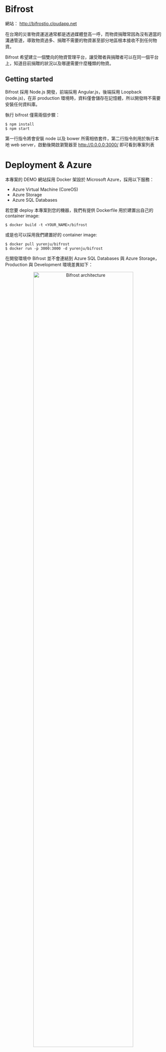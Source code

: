 # Bifrost
網站： http://bifrostio.cloudapp.net

在台灣的災害物資運送通常都是透過媒體登高一呼，而物資捐贈常因為沒有適當的溝通管道，導致物資過多、捐贈不需要的物資甚至部分地區根本接收不到任何物資。

Bifrost 希望建立一個雙向的物資管理平台，讓受贈者與捐贈者可以在同一個平台上，知道目前捐贈的狀況以及哪邊需要什麼種類的物資。

## Getting started
Bifrost 採用 Node.js 開發，前端採用 Angular.js，後端採用 Loopback (node.js)，在非 production 環境時，資料僅會儲存在記憶體，所以開發時不需要安裝任何資料庫。

執行 bifrost 僅需兩個步驟：

```shell
$ npm install
$ npm start
```

第一行指令將會安裝 node 以及 bower 所需相依套件，第二行指令則用於執行本地 web server，啟動後開啟瀏覽器至 http://0.0.0.0:3000/ 即可看到專案列表

# Deployment & Azure
本專案的 DEMO 網站採用 Docker 架設於 Microsoft Azure，採用以下服務：

* Azure Virtual Machine (CoreOS)
* Azure Storage
* Azure SQL Databases

若您要 deploy 本專案到您的機器，我們有提供 Dockerfile 用於建置出自己的 container image:

```shell
$ docker build -t <YOUR_NAME>/bifrost
```

或是也可以採用我們建置好的 container image:

```shell
$ docker pull yurenju/bifrost
$ docker run -p 3000:3000 -d yurenju/bifrost
```

在開發環境中 Bifrost  並不會連結到 Azure SQL Databases 與 Azure Storage，Production 與 Development 環境差異如下：

<div style="text-align: center;"><img src="http://bifrostio.github.io/img/bifrost.png" alt="Bifrost architecture" width="80%"></div>

若要切換至 production 請參考以下環境變數，在 docker 執行時使用 `-e foo=bar` 指定環境變數：

* **NODE_ENV**: 若要採用 production 請設定成 `production`
* **DBHOST**: 設定 SQL Server 的 URL
* **DBNAME**: 資料庫名稱
* **DBUSER**: 使用者
* **DBPASSWORD**: 密碼
* **STORAGEACCOUNT**: Azure Storage 的帳號
* **STORAGEKEY**: Azure Storage 的 Access Key

## Contribution

若找到任何 bugs，請使用 [github issue tracker](https://github.com/bifrostio/bifrost/issues) 新增 issue，也歡迎直接送 pull request 協助解決問題！

## LICENSE

本專案採用 MIT 授權，Landing Page 授權為 Apache 授權，部分圖片取自 Flickr，授權請見 [圖片授權](https://github.com/bifrostio/bifrostio.github.io/blob/master/PHOTOS_LICENSE)。
